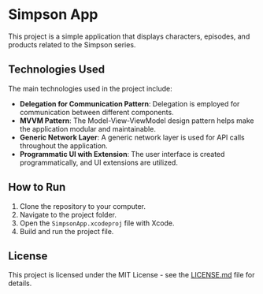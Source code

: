 # Simpson App

This project is a simple application that displays characters, episodes, and products related to the Simpson series.

## Technologies Used

The main technologies used in the project include:

- **Delegation for Communication Pattern**: Delegation is employed for communication between different components.
- **MVVM Pattern**: The Model-View-ViewModel design pattern helps make the application modular and maintainable.
- **Generic Network Layer**: A generic network layer is used for API calls throughout the application.
- **Programmatic UI with Extension**: The user interface is created programmatically, and UI extensions are utilized.

## How to Run

1. Clone the repository to your computer.
2. Navigate to the project folder.
3. Open the `SimpsonApp.xcodeproj` file with Xcode.
4. Build and run the project file.

## License

This project is licensed under the MIT License - see the [LICENSE.md](LICENSE.md) file for details.
